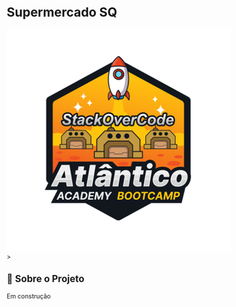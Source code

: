 <h1>Supermercado SQ</h1>
<img src="assets/images/StackOverCode.png">
> <h2>💬 Sobre o Projeto</h2>
<p>
  Em construção
</p>